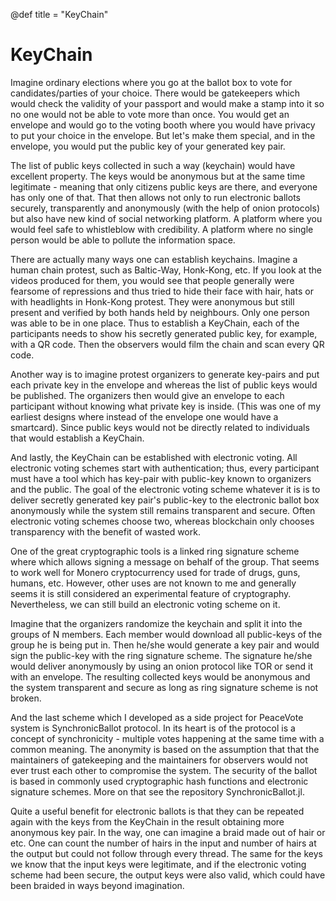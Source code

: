 @def title = "KeyChain"

# KeyChain

Imagine ordinary elections where you go at the ballot box to vote for candidates/parties of your choice. There would be gatekeepers which would check the validity of your passport and would make a stamp into it so no one would not be able to vote more than once. You would get an envelope and would go to the voting booth where you would have privacy to put your choice in the envelope. But let's make them special, and in the envelope, you would put the public key of your generated key pair. 

The list of public keys collected in such a way (keychain) would have excellent property. The keys would be anonymous but at the same time legitimate - meaning that only citizens public keys are there, and everyone has only one of that.  That then allows not only to run electronic ballots securely, transparently and anonymously (with the help of onion protocols) but also have new kind of social networking platform. A platform where you would feel safe to whistleblow with credibility. A platform where no single person would be able to pollute the information space. 

There are actually many ways one can establish keychains. Imagine a human chain protest, such as Baltic-Way, Honk-Kong, etc. If you look at the videos produced for them, you would see that people generally were fearsome of repressions and thus tried to hide their face with hair, hats or with headlights in Honk-Kong protest. They were anonymous but still present and verified by both hands held by neighbours. Only one person was able to be in one place. Thus to establish a KeyChain, each of the participants needs to show his secretly generated public key, for example, with a QR code. Then the observers would film the chain and scan every QR code. 

Another way is to imagine protest organizers to generate key-pairs and put each private key in the envelope and whereas the list of public keys would be published. The organizers then would give an envelope to each participant without knowing what private key is inside. (This was one of my earliest designs where instead of the envelope one would have a smartcard). Since public keys would not be directly related to individuals that would establish a KeyChain. 

And lastly, the KeyChain can be established with electronic voting. All electronic voting schemes start with authentication; thus, every participant must have a tool which has key-pair with public-key known to organizers and the public. The goal of the electronic voting scheme whatever it is is to deliver secretly generated key pair's public-key to the electronic ballot box anonymously while the system still remains transparent and secure. Often electronic voting schemes choose two, whereas blockchain only chooses transparency with the benefit of wasted work. 

One of the great cryptographic tools is a linked ring signature scheme where which allows signing a message on behalf of the group. That seems to work well for Monero cryptocurrency used for trade of drugs, guns, humans, etc. However, other uses are not known to me and generally seems it is still considered an experimental feature of cryptography. Nevertheless, we can still build an electronic voting scheme on it. 

Imagine that the organizers randomize the keychain and split it into the groups of N members. Each member would download all public-keys of the group he is being put in. Then he/she would generate a key pair and would sign the public-key with the ring signature scheme. The signature he/she would deliver anonymously by using an onion protocol like TOR or send it with an envelope. The resulting collected keys would be anonymous and the system transparent and secure as long as ring signature scheme is not broken.

And the last scheme which I developed as a side project for PeaceVote system is SynchronicBallot protocol. In its heart is of the protocol is a concept of synchronicity - multiple votes happening at the same time with a common meaning. The anonymity is based on the assumption that that the maintainers of gatekeeping and the maintainers for observers would not ever trust each other to compromise the system. The security of the ballot is based in commonly used cryptographic hash functions and electronic signature schemes. More on that see the repository SynchronicBallot.jl.

Quite a useful benefit for electronic ballots is that they can be repeated again with the keys from the KeyChain in the result obtaining more anonymous key pair. In the way, one can imagine a braid made out of hair or etc. One can count the number of hairs in the input and number of hairs at the output but could not follow through every thread. The same for the keys we know that the input keys were legitimate, and if the electronic voting scheme had been secure, the output keys were also valid, which could have been braided in ways beyond imagination. 
